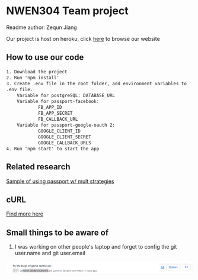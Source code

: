 # NWEN304 Team project

Readme author: Zequn Jiang

Our project is host on heroku, click [here](https://nwen304-team-project.herokuapp.com/) to browse our website

## How to use our code

```Text
1. Download the project
2. Run 'npm install'
3. Create .env file in the root folder, add environment variables to .env file.
    Variable for postgreSQL: DATABASE_URL
    Variable for passport-facebook:
            FB_APP_ID
            FB_APP_SECRET
            FB_CALLBACK_URL
    Variable for passport-google-oauth 2:
            GOOGLE_CLIENT_ID
            GOOGLE_CLIENT_SECRET
            GOOGLE_CALLBACK_URLS
4. Run 'npm start' to start the app
```

## Related research

[Sample of using passport w/ mult strategies](https://gist.github.com/joshbirk/1732068)

## cURL

[Find more here](assets/curl.md)

## Small things to be aware of

1. I was working on other people's laptop and forget to config the git user.name and git user.email

![forget to config github name when working on other pc](assets/images/forget-to-config-github-name.PNG)
